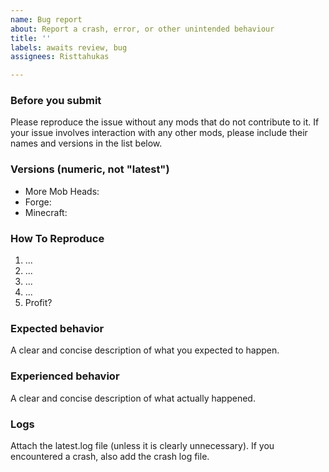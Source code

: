 ```yaml
---
name: Bug report
about: Report a crash, error, or other unintended behaviour
title: ''
labels: awaits review, bug
assignees: Risttahukas

---
```


### Before you submit
Please reproduce the issue without any mods that do not contribute to it. If your issue involves interaction with any other mods, please include their names and versions in the list below.

### Versions (numeric, not "latest")
* More Mob Heads: 
* Forge: 
* Minecraft: 

### How To Reproduce
1. ...
2. ...
3. ...
4. ...
5. Profit?

### Expected behavior
A clear and concise description of what you expected to happen.

### Experienced behavior
A clear and concise description of what actually happened.

### Logs
Attach the latest.log file (unless it is clearly unnecessary). If you encountered a crash, also add the crash log file.

